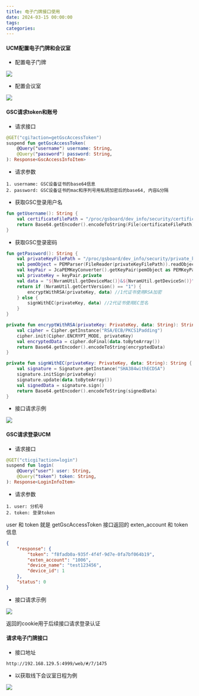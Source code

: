 ```yaml
---
title: 电子门牌接口使用
date: 2024-03-15 00:00:00
tags:
categories:
---
```


#### UCM配置电子门牌和会议室

+ 配置电子门牌

![](https://cdn.jsdelivr.net/gh/nosleepy/picture@master/img/set_roompanel.png)

+ 配置会议室

![](https://cdn.jsdelivr.net/gh/nosleepy/picture@master/img/set_conference.png)

#### GSC请求token和账号

+ 请求接口

```kotlin
@GET("cgi?action=getGscAccessToken")
suspend fun getGscAccessToken(
	@Query("username") username: String,
	@Query("password") password: String,
): Response<GscAccessInfoItem>
```

+ 请求参数

```
1. username: GSC设备证书的base64信息
2. password: GSC设备证书的mac和序列号用私钥加密后的base64, 内容&分隔
```

+ 获取GSC登录用户名

```kotlin
fun getUsername(): String {
	val certificateFilePath = "/proc/gsboard/dev_info/security/certificate"
	return Base64.getEncoder().encodeToString(File(certificateFilePath).readBytes())
}
```

+ 获取GSC登录密码

```kotlin
fun getPassword(): String {
    val privateKeyFilePath = "/proc/gsboard/dev_info/security/private_key"
    val pemObject = PEMParser(FileReader(privateKeyFilePath)).readObject()
    val keyPair = JcaPEMKeyConverter().getKeyPair(pemObject as PEMKeyPair)
    val privateKey = keyPair.private
    val data = "${NvramUtil.getDeviceMac()}&${NvramUtil.getDeviceSn()}"
    return if (NvramUtil.getCertVersion() == "1") {
        encryptWithRSA(privateKey, data) //1代证书使用RSA加密
    } else {
        signWithEC(privateKey, data) //2代证书使用EC签名
    }
}

private fun encryptWithRSA(privateKey: PrivateKey, data: String): String {
    val cipher = Cipher.getInstance("RSA/ECB/PKCS1Padding")
    cipher.init(Cipher.ENCRYPT_MODE, privateKey)
    val encryptedData = cipher.doFinal(data.toByteArray())
    return Base64.getEncoder().encodeToString(encryptedData)
}

private fun signWithEC(privateKey: PrivateKey, data: String): String {
    val signature = Signature.getInstance("SHA384withECDSA")
    signature.initSign(privateKey)
    signature.update(data.toByteArray())
    val signedData = signature.sign()
    return Base64.getEncoder().encodeToString(signedData)
}
```

+ 接口请求示例

![](https://cdn.jsdelivr.net/gh/nosleepy/picture@master/img/gsc_login.png)

#### GSC请求登录UCM

+ 请求接口

```kotlin
@GET("cticgi?action=login")
suspend fun login(
	@Query("user") user: String,
	@Query("token") token: String,
): Response<LoginInfoItem>
```

+ 请求参数

```
1. user: 分机号
2. token: 登录token
```

user 和 token 就是 getGscAccessToken 接口返回的 exten_account 和 token 信息

```json
{
    "response": {
        "token": "f8fadb0a-935f-4f4f-9d7e-0fa7bf064b19",
        "exten_account": "1006",
        "device_name": "test123456",
        "device_id": 1
    },
    "status": 0
}
```

+ 接口请求示例

![](https://cdn.jsdelivr.net/gh/nosleepy/picture@master/img/ucm_login.png)

返回的cookie用于后续接口请求登录认证

#### 请求电子门牌接口

+ 接口地址

```
http://192.168.129.5:4999/web/#/7/1475
```

+ 以获取线下会议室日程为例

![](https://cdn.jsdelivr.net/gh/nosleepy/picture@master/img/get_conf_info.png)
